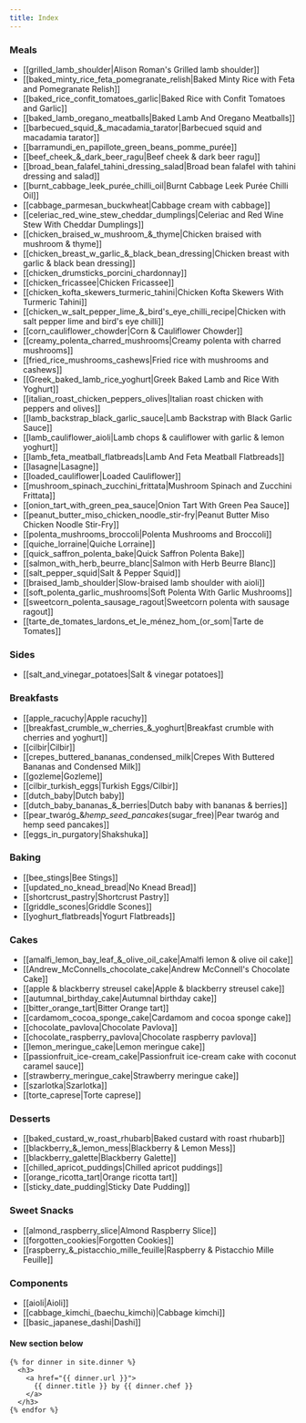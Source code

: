 ```yaml
---
title: Index
---
```


### Meals
* [[grilled_lamb_shoulder|Alison Roman's Grilled lamb shoulder]]
* [[baked_minty_rice_feta_pomegranate_relish|Baked Minty Rice with Feta and Pomegranate Relish]]
* [[baked_rice_confit_tomatoes_garlic|Baked Rice with Confit Tomatoes and Garlic]]
* [[baked_lamb_oregano_meatballs|Baked Lamb And Oregano Meatballs]]
* [[barbecued_squid_&_macadamia_tarator|Barbecued squid and macadamia tarator]]
* [[barramundi_en_papillote_green_beans_pomme_purée]]
* [[beef_cheek_&_dark_beer_ragu|Beef cheek & dark beer ragu]]
* [[broad_bean_falafel_tahini_dressing_salad|Broad bean falafel with tahini dressing and salad]]
* [[burnt_cabbage_leek_purée_chilli_oil|Burnt Cabbage Leek Purée Chilli Oil]]
* [[cabbage_parmesan_buckwheat|Cabbage cream with cabbage]]
* [[celeriac_red_wine_stew_cheddar_dumplings|Celeriac and Red Wine Stew With Cheddar Dumplings]]
* [[chicken_braised_w_mushroom_&_thyme|Chicken braised with mushroom & thyme]]
* [[chicken_breast_w_garlic_&_black_bean_dressing|Chicken breast with garlic & black bean dressing]]
* [[chicken_drumsticks_porcini_chardonnay]]
* [[chicken_fricassee|Chicken Fricassee]]
* [[chicken_kofta_skewers_turmeric_tahini|Chicken Kofta Skewers With Turmeric Tahini]]
* [[chicken_w_salt_pepper_lime_&_bird's_eye_chilli_recipe|Chicken with salt pepper lime and bird's eye chilli]]
* [[corn_cauliflower_chowder|Corn & Cauliflower Chowder]]
* [[creamy_polenta_charred_mushrooms|Creamy polenta with charred mushrooms]]
* [[fried_rice_mushrooms_cashews|Fried rice with mushrooms and cashews]]
* [[Greek_baked_lamb_rice_yoghurt|Greek Baked Lamb and Rice With Yoghurt]]
* [[italian_roast_chicken_peppers_olives|Italian roast chicken with peppers and olives]]
* [[lamb_backstrap_black_garlic_sauce|Lamb Backstrap with Black Garlic Sauce]]
* [[lamb_cauliflower_aioli|Lamb chops & cauliflower with garlic & lemon yoghurt]]
* [[lamb_feta_meatball_flatbreads|Lamb And Feta Meatball Flatbreads]]
* [[lasagne|Lasagne]]
* [[loaded_cauliflower|Loaded Cauliflower]]
* [[mushroom_spinach_zucchini_frittata|Mushroom Spinach and Zucchini Frittata]]
* [[onion_tart_with_green_pea_sauce|Onion Tart With Green Pea Sauce]]
* [[peanut_butter_miso_chicken_noodle_stir-fry|Peanut Butter Miso Chicken Noodle Stir-Fry]]
* [[polenta_mushrooms_broccoli|Polenta Mushrooms and Broccoli]]
* [[quiche_lorraine|Quiche Lorraine]]
* [[quick_saffron_polenta_bake|Quick Saffron Polenta Bake]]
* [[salmon_with_herb_beurre_blanc|Salmon with Herb Beurre Blanc]]
* [[salt_pepper_squid|Salt & Pepper Squid]]
* [[braised_lamb_shoulder|Slow-braised lamb shoulder with aioli]]
* [[soft_polenta_garlic_mushrooms|Soft Polenta With Garlic Mushrooms]]
* [[sweetcorn_polenta_sausage_ragout|Sweetcorn polenta with sausage ragout]]
* [[tarte_de_tomates_lardons_et_le_ménez_hom_(or_som|Tarte de Tomates]]

### Sides
* [[salt_and_vinegar_potatoes|Salt & vinegar potatoes]]

### Breakfasts
* [[apple_racuchy|Apple racuchy]]
* [[breakfast_crumble_w_cherries_&_yoghurt|Breakfast crumble with cherries and yoghurt]]
* [[cilbir|Cilbir]]
* [[crepes_buttered_bananas_condensed_milk|Crepes With Buttered Bananas and Condensed Milk]]
* [[gozleme|Gozleme]]
* [[cilbir_turkish_eggs|Turkish Eggs/Cilbir]]
* [[dutch_baby|Dutch baby]]
* [[dutch_baby_bananas_&_berries|Dutch baby with bananas & berries]]
* [[pear_twaróg_&_hemp_seed_pancakes_(sugar_free)|Pear twaróg and hemp seed pancakes]]
* [[eggs_in_purgatory|Shakshuka]]

### Baking
* [[bee_stings|Bee Stings]]
* [[updated_no_knead_bread|No Knead Bread]]
* [[shortcrust_pastry|Shortcrust Pastry]]
* [[griddle_scones|Griddle Scones]]
* [[yoghurt_flatbreads|Yogurt Flatbreads]]

### Cakes
* [[amalfi_lemon_bay_leaf_&_olive_oil_cake|Amalfi lemon & olive oil cake]]
* [[Andrew_McConnells_chocolate_cake|Andrew McConnell's Chocolate Cake]]
* [[apple & blackberry streusel cake|Apple & blackberry streusel cake]]
* [[autumnal_birthday_cake|Autumnal birthday cake]]
* [[bitter_orange_tart|Bitter Orange tart]]
* [[cardamom_cocoa_sponge_cake|Cardamom and cocoa sponge cake]]
* [[chocolate_pavlova|Chocolate Pavlova]]
* [[chocolate_raspberry_pavlova|Chocolate raspberry pavlova]]
* [[lemon_meringue_cake|Lemon meringue cake]]
* [[passionfruit_ice-cream_cake|Passionfruit ice-cream cake with coconut caramel sauce]]
* [[strawberry_meringue_cake|Strawberry meringue cake]]
* [[szarlotka|Szarlotka]]
* [[torte_caprese|Torte caprese]]

### Desserts
* [[baked_custard_w_roast_rhubarb|Baked custard with roast rhubarb]]
* [[blackberry_&_lemon_mess|Blackberry & Lemon Mess]]
* [[blackberry_galette|Blackberry Galette]]
* [[chilled_apricot_puddings|Chilled apricot puddings]]
* [[orange_ricotta_tart|Orange ricotta tart]]
* [[sticky_date_pudding|Sticky Date Pudding]]

### Sweet Snacks
* [[almond_raspberry_slice|Almond Raspberry Slice]]
* [[forgotten_cookies|Forgotten Cookies]]
* [[raspberry_&_pistacchio_mille_feuille|Raspberry & Pistacchio Mille Feuille]]

### Components
* [[aioli|Aioli]]
* [[cabbage_kimchi_(baechu_kimchi)|Cabbage kimchi]]
* [[basic_japanese_dashi|Dashi]]


#### New section below
```
{% for dinner in site.dinner %}
  <h3>
    <a href="{{ dinner.url }}">
      {{ dinner.title }} by {{ dinner.chef }}
    </a>
  </h3>
{% endfor %}
```
